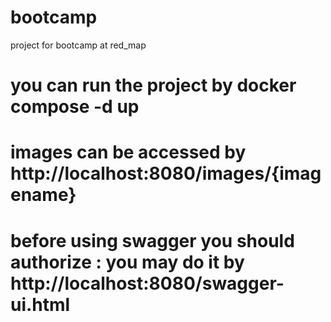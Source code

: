 # bootcamp
project for bootcamp at red_map
# you can run the project by docker compose -d up
# images can be accessed by http://localhost:8080/images/{imagename}
# before using swagger you should authorize : you may do it by http://localhost:8080/swagger-ui.html
